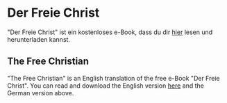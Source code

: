 # Der Freie Christ

"Der Freie Christ" ist ein kostenloses e-Book,
dass du dir [hier](https://github.com/DerRobert-28/Der-Freie-Christ/blob/master/src/Der%20Freie%20Christ.pdf)
lesen und herunterladen kannst.

## The Free Christian

"The Free Christian" is an English translation of the free e-Book "Der Freie Christ".
You can read and download the English version [here](https://github.com/DerRobert-28/Der-Freie-Christ/blob/master/src/Der%20Freie%20Christ.pdf) and the German version above.
